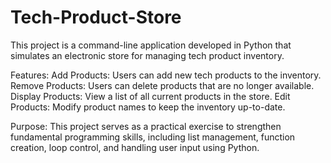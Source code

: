 # Tech-Product-Store
This project is a command-line application developed in Python that simulates an electronic store for managing tech product inventory.

Features:
Add Products: Users can add new tech products to the inventory.
Remove Products: Users can delete products that are no longer available.
Display Products: View a list of all current products in the store.
Edit Products: Modify product names to keep the inventory up-to-date.

Purpose:
This project serves as a practical exercise to strengthen fundamental programming skills, including list management, function creation, loop control, and handling user input using Python.
